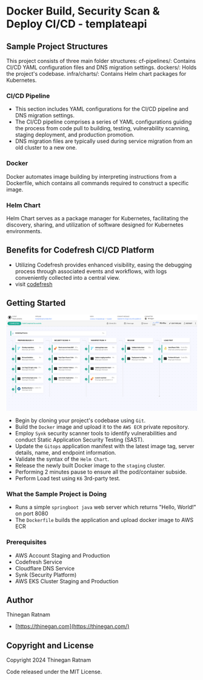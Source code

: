 # Docker Build, Security Scan & Deploy CI/CD - templateapi

## Sample Project Structures
This project consists of three main folder structures:
cf-pipelines/: Contains CI/CD YAML configuration files and DNS migration settings.
dockers/: Holds the project's codebase.
infra/charts/: Contains Helm chart packages for Kubernetes.

### CI/CD Pipeline
- This section includes YAML configurations for the CI/CD pipeline and DNS migration settings.
- The CI/CD pipeline comprises a series of YAML configurations guiding the process from code pull to building, testing, vulnerability scanning, staging deployment, and production promotion.
- DNS migration files are typically used during service migration from an old cluster to a new one.

### Docker
Docker automates image building by interpreting instructions from a Dockerfile, which contains all commands required to construct a specific image.

### Helm Chart
Helm Chart serves as a package manager for Kubernetes, facilitating the discovery, sharing, and utilization of software designed for Kubernetes environments.

## Benefits for Codefresh CI/CD Platform
- Utilizing Codefresh provides enhanced visibility, easing the debugging process through associated events and workflows, with logs conveniently collected into a central view.
- visit [codefresh](https://codefresh.io/)

## Getting Started

![codefresh-pipeline](images/codefresh_pipeline_templateapi.png)

- Begin by cloning your project's codebase using `Git`.
- Build the `Docker` image and upload it to the `AWS ECR` private repository.
- Employ `Synk` security scanner tools to identify vulnerabilities and conduct Static Application Security Testing (SAST).
- Update the `Gitops` application manifest with the latest image tag, server details, name, and endpoint information.
- Validate the syntax of the `Helm Chart`.
- Release the newly built Docker image to the `staging` cluster.
- Performing 2 minutes pause to ensure all the pod/container subside.
- Perform Load test using `K6` 3rd-party test.

### What the Sample Project is Doing
- Runs a simple `springboot java` web server which returns "Hello, World!" on port 8080
- The `Dockerfile` builds the application and upload docker image to AWS ECR

### Prerequisites
- AWS Account Staging and Production
- Codefresh Service
- Cloudflare DNS  Service
- Synk (Security Platform)
- AWS EKS Cluster Staging and Production

## Author
Thinegan Ratnam
 - [https://thinegan.com](https://thinegan.com/)

## Copyright and License

Copyright 2024 Thinegan Ratnam

Code released under the MIT License.
